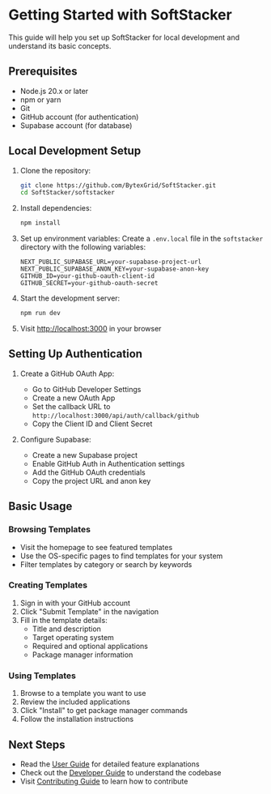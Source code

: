 # Getting Started with SoftStacker

This guide will help you set up SoftStacker for local development and understand its basic concepts.

## Prerequisites

- Node.js 20.x or later
- npm or yarn
- Git
- GitHub account (for authentication)
- Supabase account (for database)

## Local Development Setup

1. Clone the repository:
   ```bash
   git clone https://github.com/BytexGrid/SoftStacker.git
   cd SoftStacker/softstacker
   ```

2. Install dependencies:
   ```bash
   npm install
   ```

3. Set up environment variables:
   Create a `.env.local` file in the `softstacker` directory with the following variables:
   ```env
   NEXT_PUBLIC_SUPABASE_URL=your-supabase-project-url
   NEXT_PUBLIC_SUPABASE_ANON_KEY=your-supabase-anon-key
   GITHUB_ID=your-github-oauth-client-id
   GITHUB_SECRET=your-github-oauth-secret
   ```

4. Start the development server:
   ```bash
   npm run dev
   ```

5. Visit [http://localhost:3000](http://localhost:3000) in your browser

## Setting Up Authentication

1. Create a GitHub OAuth App:
   - Go to GitHub Developer Settings
   - Create a new OAuth App
   - Set the callback URL to `http://localhost:3000/api/auth/callback/github`
   - Copy the Client ID and Client Secret

2. Configure Supabase:
   - Create a new Supabase project
   - Enable GitHub Auth in Authentication settings
   - Add the GitHub OAuth credentials
   - Copy the project URL and anon key

## Basic Usage

### Browsing Templates
- Visit the homepage to see featured templates
- Use the OS-specific pages to find templates for your system
- Filter templates by category or search by keywords

### Creating Templates
1. Sign in with your GitHub account
2. Click "Submit Template" in the navigation
3. Fill in the template details:
   - Title and description
   - Target operating system
   - Required and optional applications
   - Package manager information

### Using Templates
1. Browse to a template you want to use
2. Review the included applications
3. Click "Install" to get package manager commands
4. Follow the installation instructions

## Next Steps

- Read the [User Guide](User-Guide) for detailed feature explanations
- Check out the [Developer Guide](Developer-Guide) to understand the codebase
- Visit [Contributing Guide](Contributing-Guide) to learn how to contribute 